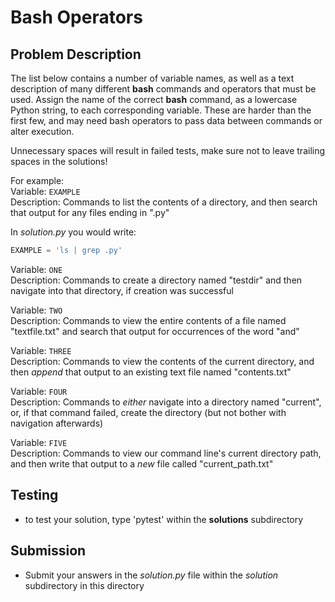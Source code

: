 # Bash Operators

## Problem Description
The list below contains a number of variable names, as well as a text description of many different **bash** commands and operators that must be used. Assign the name of the correct **bash** command, as a lowercase Python string, to each corresponding variable. These are harder than the first few, and may need bash operators to pass data between commands or alter execution.  

Unnecessary spaces will result in failed tests, make sure not to leave trailing spaces in the solutions!

For example:  
Variable: `EXAMPLE`  
Description: Commands to list the contents of a directory, and then search that output for any files ending in ".py"  

In *solution.py* you would write:
```python
EXAMPLE = 'ls | grep .py'
```

Variable: `ONE`  
Description: Commands to create a directory named "testdir" and then navigate into that directory, if creation was successful  

Variable: `TWO`  
Description: Commands to view the entire contents of a file named "textfile.txt" and search that output for occurrences of the word "and"  

Variable: `THREE`  
Description: Commands to view the contents of the current directory, and then *append* that output to an existing text file named "contents.txt"  

Variable: `FOUR`  
Description: Commands to *either* navigate into a directory named "current", or, if that command failed, create the directory (but not bother with navigation afterwards)  

Variable: `FIVE`  
Description: Commands to view our command line's current directory path, and then write that output to a *new* file called "current_path.txt"  

## Testing
* to test your solution, type 'pytest' within the **solutions** subdirectory

## Submission
* Submit your answers in the *solution.py* file within the *solution* subdirectory in this directory
